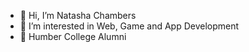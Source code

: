 - 👋 Hi, I’m Natasha Chambers
- 👀 I’m interested in Web, Game and App Development
- 🌱 Humber College Alumni

<!---
NatashaAC/NatashaAC is a ✨ special ✨ repository because its `README.md` (this file) appears on your GitHub profile.
You can click the Preview link to take a look at your changes.
--->
